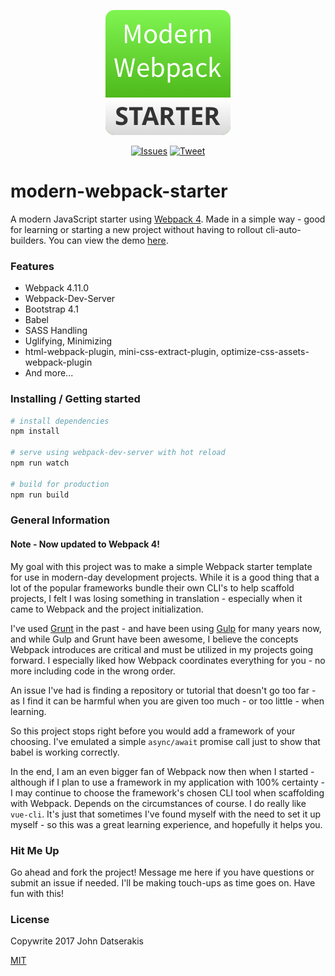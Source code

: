 <p align="center"><a href="http://modern-webpack-starter.innermonkdesign.com/" target="_blank"><img width="200" src="./src/assets/images/mws-profile.png"></a></p>

<p align="center">
  <a href="http://opensource.org/licenses/MIT"><img src="https://img.shields.io/badge/license-MIT-blue.svg" alt="Issues"></a>
  <a href="https://twitter.com/intent/tweet?url=https%3A%2F%2Fgithub.com%2Fjohndatserakis%2Fmodern-webpack-starter&text=Check%20out%20modern-webpack-starter%20on%20GitHub&via=innermonkdesign">
  <img src="https://img.shields.io/twitter/url/https/github.com/johndatserakis/modern-webpack-starter.svg?style=social" alt="Tweet"></a>
</p>

# modern-webpack-starter
A modern JavaScript starter using [Webpack 4](https://github.com/webpack/webpack). Made in a simple way - good for learning or starting a new project without having to rollout cli-auto-builders. You can view the demo [here](http://modern-webpack-starter.innermonkdesign.com/).

### Features
- Webpack 4.11.0
- Webpack-Dev-Server
- Bootstrap 4.1
- Babel
- SASS Handling
- Uglifying, Minimizing
- html-webpack-plugin, mini-css-extract-plugin, optimize-css-assets-webpack-plugin
- And more...

### Installing / Getting started

``` bash
# install dependencies
npm install

# serve using webpack-dev-server with hot reload
npm run watch

# build for production
npm run build
```

### General Information

#### Note - Now updated to Webpack 4!

My goal with this project was to make a simple Webpack starter template for use in modern-day development projects. While it is a good thing that a lot of the popular frameworks bundle their own CLI's to help scaffold projects, I felt I was losing something in translation - especially when it came to Webpack and the project initialization.

I've used [Grunt](https://github.com/gruntjs/grunt) in the past - and have been using [Gulp](https://www.google.com/url?sa=t&rct=j&q=&esrc=s&source=web&cd=1&cad=rja&uact=8&ved=0ahUKEwj43N6Mn-bVAhXo5YMKHehPBYUQFggoMAA&url=https%3A%2F%2Fgithub.com%2Fgulpjs%2Fgulp&usg=AFQjCNFA8IbRiWBlkSJKjQyVnUb3ktwCwg) for many years now, and while Gulp and Grunt have been awesome, I believe the concepts Webpack introduces are critical and must be utilized in my projects going forward. I especially liked how Webpack coordinates everything for you - no more including code in the wrong order.

An issue I've had is finding a repository or tutorial that doesn't go too far - as I find it can be harmful when you are given too much - or too little - when learning.

So this project stops right before you would add a framework of your choosing. I've emulated a simple `async/await` promise call just to show that babel is working correctly.

In the end, I am an even bigger fan of Webpack now then when I started - although if I plan to use a framework in my application with 100% certainty - I may continue to choose the framework's chosen CLI tool when scaffolding with Webpack. Depends on the circumstances of course. I do really like `vue-cli`. It's just that sometimes I've found myself with the need to set it up myself - so this was a great learning experience, and hopefully it helps you.

### Hit Me Up

Go ahead and fork the project! Message me here if you have questions or submit an issue if needed. I'll be making touch-ups as time goes on. Have fun with this!

### License

Copywrite 2017 John Datserakis

[MIT](http://opensource.org/licenses/MIT)